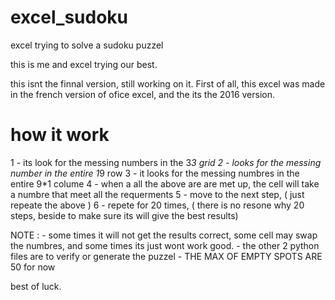 # excel_sudoku
excel trying to solve a sudoku puzzel


this is me and excel trying our best.

this isnt the finnal version, still working on it.
First of all, this excel was made in the french version of ofice excel, and the its the 2016 version.

  # how it work
  
1 - its look for the messing numbers in the 3*3 grid
2 - looks for the messing number in the entire 1*9 row
3 - it looks for the messing numbres in the entire 9*1 colume
4 - when a all the above are are met up, the cell will take a numbre that meet all the requerments
5 - move to the next step, ( just repeate the above )
6 - repete for 20 times, ( there is no resone why 20 steps, beside to make sure its will give the best results)

NOTE :  - some times it will not get the results correct, some cell may swap the numbres, and some times its just wont work good.
        - the other 2 python files are to verify or generate the puzzel
        - THE MAX OF EMPTY SPOTS ARE 50 for now


best of luck.


